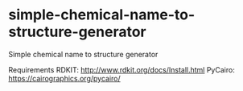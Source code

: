 # simple-chemical-name-to-structure-generator
Simple chemical name to structure generator 


Requirements
RDKIT: http://www.rdkit.org/docs/Install.html
PyCairo: https://cairographics.org/pycairo/

